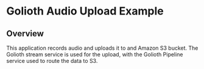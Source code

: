 # Golioth Audio Upload Example

## Overview

This application records audio and uploads it to and Amazon S3 bucket.
The Golioth stream service is used for the upload, with the Golioth
Pipeline service used to route the data to S3.
